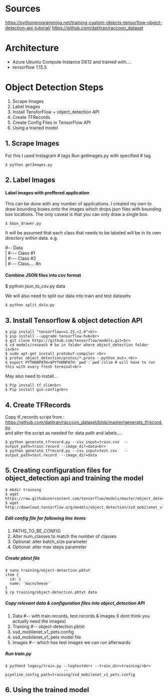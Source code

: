 # Sources
https://pythonprogramming.net/training-custom-objects-tensorflow-object-detection-api-tutorial/
https://github.com/datitran/raccoon_dataset

# Architecture
- Azure Ubuntu Compute Instance DS12 and trained with....
- tensorflow 1.15.5


# Object Detection Steps
1. Scrape Images
2. Label Images
3. Install TensforFlow + object_detection API
4. Create TFRecords
5. Create Config Files in TensorFlow API
6. Using a trained model


## 1. Scrape Images
For this I used Instagram # tags 
Run getImages.py with specified # tag
```
$ python getImages.py
```
## 2. Label Images

#### Label images with preffered application
This can be done with any number of applications. I created my own to draw bounding boxes onto the images which drops json files with bounding box locations. The only caveat is that you can only draw a single box.
```
$ bbox_drawer.py
```
It will be assumed that each class that needs to be labeled will be in its own directory within data. e.g.

#-- Data<br>
|  #--- Class #1<br>
|  #--- Class #2<br>
|  #--- Class.... #n<br> 

#### Combine JSON files into csv format
$ python json_to_csv.py data

We will also need to split our data into train and test datasets<br>
```
$ python split_data.py
```

## 3. Install Tensorflow & object detection API
```
$ pip install "tensorflow>=1.15,<2.0"<br>
$ pip install --upgrade tensorflow-hub<br>
$ git clone https://github.com/tensorflow/models.git<br>
$ cd models/reseach # be in folder where object_detection folder is<br>
$ sudo apt-get install protobuf-compiler <br>
$ protoc object_detection/protos/*.proto --python_out=.<br>
$ export PYTHONPATH=$PYTHONPATH:`pwd`:`pwd`/slim # will have to run this with every fresh terminal<br>
```

May also need to install...
```
$ Pip install tf_slim<br>
$ Pip install gin-config<br>
```

## 4. Create TFRecords
Copy tf_records script from : https://github.com/datitran/raccoon_dataset/blob/master/generate_tfrecord.py<br>
and alter the script as needed for data path and labels....<br>
```
$ python generate_tfrecord.py --csv_input=train.csv  --output_path=train.record --image_dir=data<br>
$ python generate_tfrecord.py --csv_input=test.csv   --output_path=test.record  --image_dir=data
```

## 5. Creating configuration files for object_detection api and training the model
```
$ mkdir training
$ wget https://raw.githubusercontent.com/tensorflow/models/master/object_detection/samples/configs/ssd_mobilenet_v1_pets.config
$ wget http://download.tensorflow.org/models/object_detection/ssd_mobilenet_v1_coco_11_06_2017.tar.gz
```

##### Edit config file for following line items
1. PATHS_TO_BE_CONFIG
2. Alter num_classes to match the number of classes
3. Optional: alter batch_size parameter
4. Optional: alter max steps parameter

##### Create pbtxt file
```
$ nano training/object-detection.pbtxt
item {
  id: 1
  name: 'macncheese'
}
$ cp training/object-detection.pbtxt data
```

##### Copy relevant data & configuration files into object_detection API
1. Data #-- with train.records, test.records & images (I dont think you actually need the images)
2. Training #-- object-detection.pbtxt
3. ssd_mobilenet_v1_pets.config
4. ssd_mobilenet_v1_pets model file
5. Images #-- which has test images we can run afterwards

##### Run train.py
```
$ python3 legacy/train.py --logtostderr --train_dir=training/<br>
                          --pipeline_config_path=training/ssd_mobilenet_v1_pets.config
```

## 6. Using the trained model


